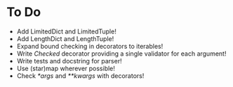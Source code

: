 # To Do
- Add LimitedDict and LimitedTuple!
- Add LengthDict and LengthTuple!
- Expand bound checking in decorators to iterables!
- Write _Checked_ decorator providing a single validator for each argument!
- Write tests and docstring for parser!
- Use (star)map wherever possible!
- Check _*args_ and _**kwargs_ with decorators!
